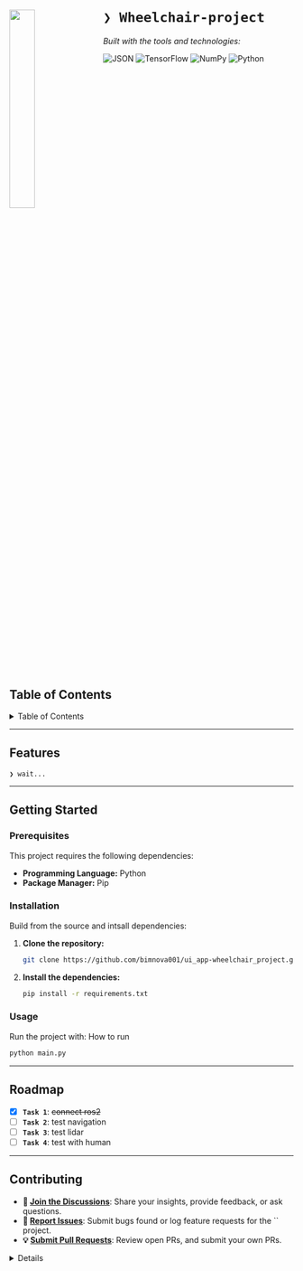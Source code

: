 <div id="top">

<!-- HEADER STYLE: COMPACT -->
<img src="logo/cisat-remove.ico" width="30%" align="left" style="margin-right: 15px">

# <code>❯ Wheelchair-project</code>
<em></em>

<!-- BADGES -->
<!-- local repository, no metadata badges. -->

<em>Built with the tools and technologies:</em>

<img src="https://img.shields.io/badge/JSON-000000.svg?style=flat-square&logo=JSON&logoColor=white" alt="JSON">
<img src="https://img.shields.io/badge/TensorFlow-FF6F00.svg?style=flat-square&logo=TensorFlow&logoColor=white" alt="TensorFlow">
<img src="https://img.shields.io/badge/NumPy-013243.svg?style=flat-square&logo=NumPy&logoColor=white" alt="NumPy">
<img src="https://img.shields.io/badge/Python-3776AB.svg?style=flat-square&logo=Python&logoColor=white" alt="Python">

<br clear="left"/>

## Table of Contents

<details>
<summary>Table of Contents</summary>

- [Table of Contents](#table-of-contents)
- [Features](#features)
- [Contributing](#contributing)
- [License](#license)
- [Acknowledgments](#acknowledgments)

</details>

---


## Features

<code>❯ wait...</code>

---


## Getting Started

### Prerequisites

This project requires the following dependencies:

- **Programming Language:** Python
- **Package Manager:** Pip

### Installation

Build  from the source and intsall dependencies:

1. **Clone the repository:**

    ```sh
    git clone https://github.com/bimnova001/ui_app-wheelchair_project.git
    ```

2. **Install the dependencies:**

	```sh
	pip install -r requirements.txt
	```

### Usage

Run the project with:
How to run 
```sh
python main.py
```

---

## Roadmap

- [X] **`Task 1`**: <strike>connect ros2</strike>
- [ ] **`Task 2`**: test navigation
- [ ] **`Task 3`**: test lidar
- [ ] **`Task 4`**: test with human

---

## Contributing

- **💬 [Join the Discussions](https://LOCAL///discussions)**: Share your insights, provide feedback, or ask questions.
- **🐛 [Report Issues](https://LOCAL///issues)**: Submit bugs found or log feature requests for the `` project.
- **💡 [Submit Pull Requests](https://LOCAL///blob/main/CONTRIBUTING.md)**: Review open PRs, and submit your own PRs.

<details closed>
---

## License

 is protected under the [LICENSE](https://choosealicense.com/licenses) License. For more details, refer to the [LICENSE](https://choosealicense.com/licenses/) file.

---

## Acknowledgments

- Credit `contributors`, `inspiration`, `references`, etc.

<div align="right">

[![][back-to-top]](#top)

</div>


[back-to-top]: https://img.shields.io/badge/-BACK_TO_TOP-151515?style=flat-square


---

